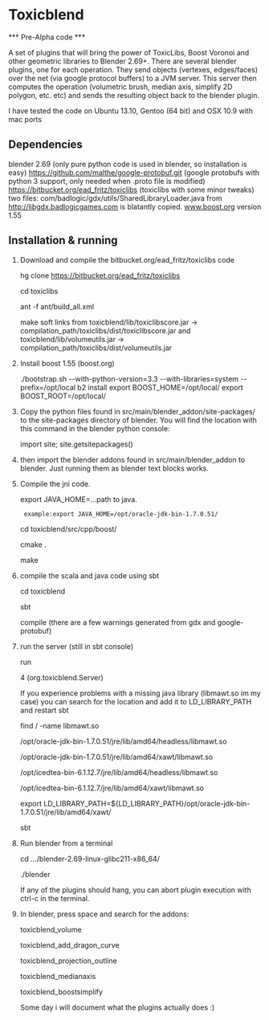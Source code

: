 Toxicblend
==========

*** Pre-Alpha code ***

A set of plugins that will bring the power of ToxicLibs, Boost Voronoi and other geometric libraries to Blender 2.69+.
There are several blender plugins, one for each operation. They send objects (vertexes, edges/faces) over the net (via google 
protocol buffers) to a JVM server. This server then computes the operation (volumetric brush, median axis, 
simplify 2D polygon, etc. etc) and sends the resulting object back to the blender plugin.

I have tested the code on Ubuntu 13.10, Gentoo (64 bit) and OSX 10.9 with mac ports

Dependencies
------------
blender 2.69 (only pure python code is used in blender, so installation is easy)
https://github.com/malthe/google-protobuf.git (google protobufs with python 3 support, only needed when .proto file is modified) 
https://bitbucket.org/ead_fritz/toxiclibs     (toxiclibs with some minor tweaks)
two files: com/badlogic/gdx/utils/SharedLibraryLoader.java from http://libgdx.badlogicgames.com is blatantly copied.
www.boost.org version 1.55
 
Installation & running
----------------------

1. Download and compile the bitbucket.org/ead_fritz/toxiclibs code

	hg clone https://bitbucket.org/ead_fritz/toxiclibs

	cd toxiclibs

	ant -f ant/build_all.xml 

	make soft links from toxicblend/lib/toxiclibscore.jar -> compilation_path/toxiclibs/dist/toxiclibscore.jar 
	and toxicblend/lib/volumeutils.jar ->  compilation_path/toxiclibs/dist/volumeutils.jar
	
2. Install boost 1.55 (boost.org)
	
	./bootstrap.sh --with-python-version=3.3 --with-libraries=system --prefix=/opt/local
	b2 install
	export BOOST_HOME=/opt/local/
	export BOOST_ROOT=/opt/local/
	
3. Copy the python files found in src/main/blender_addon/site-packages/ to the site-packages directory of blender.
You will find the location with this command in the blender python console:
	
	import site; site.getsitepackages()

4. then import the blender addons found in src/main/blender_addon to blender.
    Just running them as blender text blocks works.

5. Compile the jni code. 
	
	export JAVA_HOME=...path to java.
        
        example:export JAVA_HOME=/opt/oracle-jdk-bin-1.7.0.51/

	cd toxicblend/src/cpp/boost/
	
	cmake .
	
	make

	
6. compile the scala and java code using sbt

    cd toxicblend

    sbt
    
    compile  (there are a few warnings generated from gdx and google-protobuf)
    
7. run the server (still in sbt console)
    
    run
    
    4 (org.toxicblend.Server)

    If you experience problems with a missing java library (libmawt.so im my case)
    you can search for the location and add it to LD_LIBRARY_PATH and restart sbt
    
    find / -name libmawt.so
    
    /opt/oracle-jdk-bin-1.7.0.51/jre/lib/amd64/headless/libmawt.so
    
    /opt/oracle-jdk-bin-1.7.0.51/jre/lib/amd64/xawt/libmawt.so
    
    /opt/icedtea-bin-6.1.12.7/jre/lib/amd64/headless/libmawt.so 
    
    /opt/icedtea-bin-6.1.12.7/jre/lib/amd64/xawt/libmawt.so
    
    export LD_LIBRARY_PATH=${LD_LIBRARY_PATH}/opt/oracle-jdk-bin-1.7.0.51/jre/lib/amd64/xawt/
    
    sbt  
    
8.  Run blender from a terminal 
	
	cd  .../blender-2.69-linux-glibc211-x86_64/
	
	./blender
	
	If any of the plugins should hang, you can abort plugin execution with ctrl-c in the terminal.
	
	
8. In blender, press space and search for the addons:
 	
 	
 	toxicblend_volume
    
    toxicblend_add_dragon_curve
    
    toxicblend_projection_outline
    
    toxicblend_medianaxis
    
    toxicblend_boostsimplify
    
    Some day i will document what the plugins actually does :)
